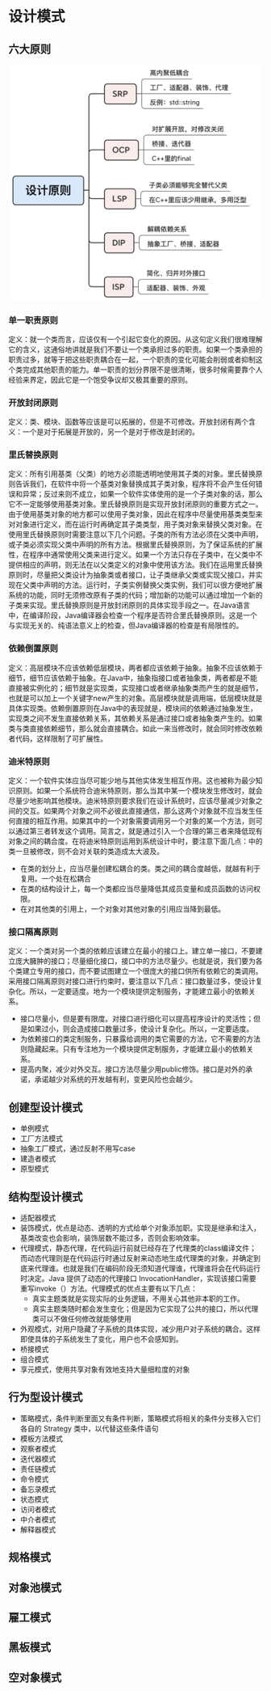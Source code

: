 # 设计模式
## 六大原则
![](./1.jpg)
### 单一职责原则 
定义：就一个类而言，应该仅有一个引起它变化的原因。从这句定义我们很难理解它的含义，这通俗地讲就是我们不要让一个类承担过多的职责。如果一个类承担的职责过多，就等于把这些职责耦合在一起，一个职责的变化可能会削弱或者抑制这个类完成其他职责的能力。单一职责的划分界限不是很清晰，很多时候需要靠个人经验来界定，因此它是一个饱受争议却又极其重要的原则。
### 开放封闭原则 
定义：类、模块、函数等应该是可以拓展的，但是不可修改。开放封闭有两个含义：一个是对于拓展是开放的，另一个是对于修改是封闭的。
### 里氏替换原则 
定义：所有引用基类（父类）的地方必须能透明地使用其子类的对象。里氏替换原则告诉我们，在软件中将一个基类对象替换成其子类对象，程序将不会产生任何错误和异常；反过来则不成立，如果一个软件实体使用的是一个子类对象的话，那么它不一定能够使用基类对象。里氏替换原则是实现开放封闭原则的重要方式之一。由于使用基类对象的地方都可以使用子类对象，因此在程序中尽量使用基类类型来对对象进行定义，而在运行时再确定其子类类型，用子类对象来替换父类对象。在使用里氏替换原则时需要注意以下几个问题。子类的所有方法必须在父类中声明，或子类必须实现父类中声明的所有方法。根据里氏替换原则，为了保证系统的扩展性，在程序中通常使用父类来进行定义。如果一个方法只存在子类中，在父类中不提供相应的声明，则无法在以父类定义的对象中使用该方法。我们在运用里氏替换原则时，尽量把父类设计为抽象类或者接口，让子类继承父类或实现父接口，并实现在父类中声明的方法。运行时，子类实例替换父类实例，我们可以很方便地扩展系统的功能，同时无须修改原有子类的代码；增加新的功能可以通过增加一个新的子类来实现。里氏替换原则是开放封闭原则的具体实现手段之一。在Java语言中，在编译阶段，Java编译器会检查一个程序是否符合里氏替换原则。这是一个与实现无关的、纯语法意义上的检查，但Java编译器的检查是有局限性的。
### 依赖倒置原则 
定义：高层模块不应该依赖低层模块，两者都应该依赖于抽象。抽象不应该依赖于细节，细节应该依赖于抽象。在Java中，抽象指接口或者抽象类，两者都是不能直接被实例化的；细节就是实现类，实现接口或者继承抽象类而产生的就是细节，也就是可以加上一个关键字new产生的对象。高层模块就是调用端，低层模块就是具体实现类。依赖倒置原则在Java中的表现就是，模块间的依赖通过抽象发生，实现类之间不发生直接依赖关系，其依赖关系是通过接口或者抽象类产生的。如果类与类直接依赖细节，那么就会直接耦合。如此一来当修改时，就会同时修改依赖者代码，这样限制了可扩展性。
### 迪米特原则 
定义：一个软件实体应当尽可能少地与其他实体发生相互作用。这也被称为最少知识原则。如果一个系统符合迪米特原则，那么当其中某一个模块发生修改时，就会尽量少地影响其他模块。迪米特原则要求我们在设计系统时，应该尽量减少对象之间的交互。如果两个对象之间不必彼此直接通信，那么这两个对象就不应当发生任何直接的相互作用。如果其中的一个对象需要调用另一个对象的某一个方法，则可以通过第三者转发这个调用。简言之，就是通过引入一个合理的第三者来降低现有对象之间的耦合度。在将迪米特原则运用到系统设计中时，要注意下面几点：中的类一旦被修改，则不会对关联的类造成太大波及。
* 在类的划分上，应当尽量创建松耦合的类。类之间的耦合度越低，就越有利于复用。一个处在松耦合
* 在类的结构设计上，每一个类都应当尽量降低其成员变量和成员函数的访问权限。
* 在对其他类的引用上，一个对象对其他对象的引用应当降到最低。

### 接口隔离原则 
定义：一个类对另一个类的依赖应该建立在最小的接口上。建立单一接口，不要建立庞大臃肿的接口；尽量细化接口，接口中的方法尽量少。也就是说，我们要为各个类建立专用的接口，而不要试图建立一个很庞大的接口供所有依赖它的类调用。采用接口隔离原则对接口进行约束时，要注意以下几点：接口数量过多，使设计复杂化。所以，一定要适度。地为一个模块提供定制服务，才能建立最小的依赖关系。
* 接口尽量小，但是要有限度。对接口进行细化可以提高程序设计的灵活性；但是如果过小，则会造成接口数量过多，使设计复杂化。所以，一定要适度。
* 为依赖接口的类定制服务，只暴露给调用的类它需要的方法，它不需要的方法则隐藏起来。只有专注地为一个模块提供定制服务，才能建立最小的依赖关系。
*  提高内聚，减少对外交互。接口方法尽量少用public修饰。接口是对外的承诺，承诺越少对系统的开发越有利，变更风险也会越少。

## 创建型设计模式
* 单例模式
* 工厂方法模式
* 抽象工厂模式，通过反射不用写case
* 建造者模式
* 原型模式

## 结构型设计模式
* 适配器模式
*  装饰模式，优点是动态、透明的方式给单个对象添加职。实现是继承和注入，基类改变也会影响，装饰层数不能过多，否则会影响效率。
* 代理模式，静态代理，在代码运行前就已经存在了代理类的class编译文件；而动态代理则是在代码运行时通过反射来动态地生成代理类的对象，并确定到底来代理谁。也就是我们在编码阶段无须知道代理谁，代理谁将会在代码运行时决定。Java 提供了动态的代理接口 InvocationHandler，实现该接口需要重写invoke（）方法。代理模式的优点主要有以下几点：
	* 真实主题类就是实现实际的业务逻辑，不用关心其他非本职的工作。
	* 真实主题类随时都会发生变化；但是因为它实现了公共的接口，所以代理类可以不做任何修改就能够使用
* 外观模式，对用户隐藏了子系统的具体实现，减少用户对子系统的耦合。这样即使具体的子系统发生了变化，用户也不会感知到。
*  桥接模式
* 组合模式
* 享元模式，使用共享对象有效地支持大量细粒度的对象

## 行为型设计模式
* 策略模式，条件判断里面又有条件判断，策略模式将相关的条件分支移入它们各自的 Strategy 类中，以代替这些条件语句
* 模板方法模式
* 观察者模式
* 迭代器模式
* 责任链模式
* 命令模式
* 备忘录模式
* 状态模式
* 访问者模式
* 中介者模式
*  解释器模式

## 规格模式
## 对象池模式
## 雇工模式
## 黑板模式
## 空对象模式


